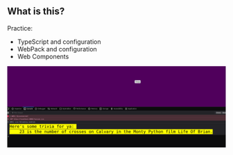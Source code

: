 ## What is this?

Practice:

- TypeScript and configuration
- WebPack and configuration
- Web Components

![screenshot](./img/screenshot.png)
